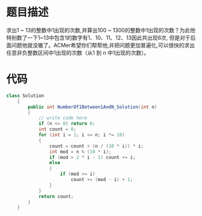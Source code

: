 # 题目描述
求出1 ~ 13的整数中1出现的次数,并算出100 ~ 1300的整数中1出现的次数？为此他特别数了一下1~13中包含1的数字有1、10、11、12、13因此共出现6次,
但是对于后面问题他就没辙了。ACMer希望你们帮帮他,并把问题更加普遍化,可以很快的求出任意非负整数区间中1出现的次数（从1 到 n 中1出现的次数）。
# 代码
```c#
class Solution
    {
        public int NumberOf1Between1AndN_Solution(int n)
        {
            // write code here
            if (n <= 0) return 0;
            int count = 0;
            for (int i = 1; i <= n; i *= 10)
            {
                count = count + (n / (10 * i)) * i;
                int mod = n % (10 * i);
                if (mod > 2 * i - 1) count += i;
                else
                {
                    if (mod >= i)
                        count += (mod - i) + 1;
                }
            }
            return count;            
        }
    }
```
